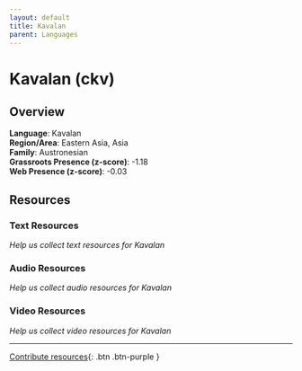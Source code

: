 ```yaml
---
layout: default
title: Kavalan
parent: Languages
---
```


# Kavalan (ckv)

## Overview

**Language**: Kavalan  
**Region/Area**: Eastern Asia, Asia  
**Family**: Austronesian  
**Grassroots Presence (z-score)**: -1.18  
**Web Presence (z-score)**: -0.03  

## Resources

### Text Resources
*Help us collect text resources for Kavalan*

### Audio Resources
*Help us collect audio resources for Kavalan*

### Video Resources
*Help us collect video resources for Kavalan*

---

[Contribute resources](https://forms.office.com/e/1SfLJx3u1r){: .btn .btn-purple }
